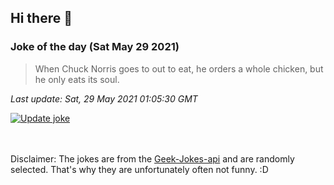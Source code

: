 ## Hi there 👋

### Joke of the day (Sat May 29 2021)
<!-- joke -->
>When Chuck Norris goes to out to eat, he orders a whole chicken, but he only eats its soul.
<!-- /joke -->

*Last update: Sat, 29 May 2021 01:05:30 GMT*

[![Update joke](https://github.com/nclskfm/nclskfm/actions/workflows/joke.yml/badge.svg)](https://github.com/nclskfm/nclskfm/actions/workflows/joke.yml)

<br><br>
Disclaimer: The jokes are from the [Geek-Jokes-api](https://github.com/sameerkumar18/geek-joke-api) and are randomly selected. That's why they are unfortunately often not funny. :D
